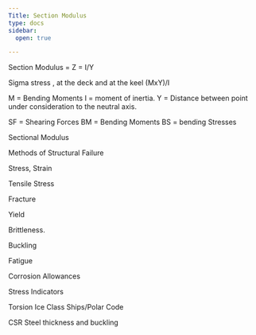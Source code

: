 ```yaml
---
Title: Section Modulus
type: docs
sidebar:
  open: true

---
```


Section Modulus = Z = I/Y

Sigma stress , at the deck and at the keel (MxY)/I

M = Bending Moments
I = moment of inertia.
Y = Distance between point under consideration to the neutral axis.


SF = Shearing Forces
BM = Bending Moments
BS = bending Stresses

Sectional Modulus

Methods of Structural Failure

Stress, Strain

Tensile Stress

Fracture

Yield

Brittleness.

Buckling

Fatigue

Corrosion Allowances

Stress Indicators

Torsion
Ice Class Ships/Polar Code

CSR Steel thickness and buckling

 
